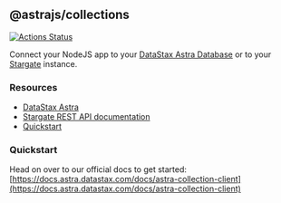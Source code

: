 ## @astrajs/collections

[![Actions Status](https://github.com/kidrecursive/astrajs/workflows/Tests/badge.svg)](https://github.com/kidrecursive/astrajs/actions) 

Connect your NodeJS app to your [DataStax Astra Database](https://astra.datastax.com) or to your [Stargate](https://stargate.io/) instance.

### Resources
- [DataStax Astra](https://astra.datastax.com)
- [Stargate REST API documentation](https://stargate.io/)
- [Quickstart](https://docs.astra.datastax.com/docs/astra-collection-client)

### Quickstart

Head on over to our official docs to get started: [https://docs.astra.datastax.com/docs/astra-collection-client](https://docs.astra.datastax.com/docs/astra-collection-client)